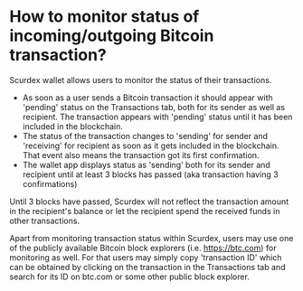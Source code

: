 # How to monitor status of incoming/outgoing Bitcoin transaction?

Scurdex wallet allows users to monitor the status of their transactions.

- As soon as a user sends a Bitcoin transaction it should appear with 'pending' status on the Transactions tab, both for its sender as well as recipient. The transaction appears with 'pending' status until it has been included in the blockchain.
- The status of the transaction changes to 'sending' for sender and 'receiving' for recipient as soon as it gets included in the blockchain. That event also means the transaction got its first confirmation.
- The wallet app displays status as 'sending' both for its sender and recipient until at least 3 blocks has passed (aka transaction having 3 confirmations)

Until 3 blocks have passed, Scurdex will not reflect the transaction amount in the recipient's balance or let the recipient spend the received funds in other transactions.

Apart from monitoring transaction status within Scurdex, users may use one of the publicly available Bitcoin block explorers (i.e. https://btc.com) for monitoring as well. For that users may simply copy 'transaction ID' which can be obtained by clicking on the transaction in the Transactions tab and search for its ID on btc.com or some other public block explorer.

